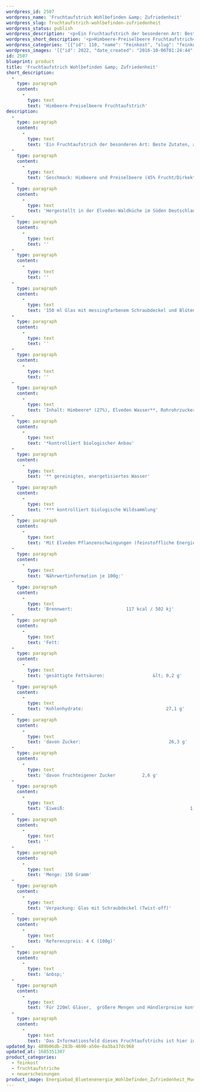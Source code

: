 ```yaml
---
wordpress_id: 2507
wordpress_name: 'Fruchtaufstrich Wohlbefinden &amp; Zufriedenheit'
wordpress_slug: fruchtaufstrich-wohlbefinden-zufriedenheit
wordpress_status: publish
wordpress_description: '<p>Ein Fruchtaufstrich der besonderen Art: Beste Zutaten, achtsam und liebevoll in kleinen Auflagen zubereitet und mit einem aktivierbaren Informationsfeld zu Wohlbefinden und Zufriedenheit versehen. Affirmation: "Ich fühle mich wohl. Ich bin zufrieden"<br />Geschmack: Himbeere und Preiselbeere <em>(45% Frucht/Dirkektsaft/Muttersaft)</em><br />Hergestellt in der Elveden-Waldküche im Süden Deutschlands. Ohne Zugabe von Geschmacksverstärkern, ohne Farbstoffe, vegan.</p><div class="woocommerce-tabs wc-tabs-wrapper"><div id="tab-description" class="woocommerce-Tabs-panel woocommerce-Tabs-panel--description panel entry-content wc-tab" role="tabpanel"><p>150 ml Glas mit messingfarbenem Schraubdeckel und Blütenenergie-Fotografie. Der Affirmationstext ist auf dem Etikett aufgedruckt.</p></div></div><p>Inhalt: Himbeere* (27%), Elveden Wasser**, Rohrohrzucker*, Himbeerdirektsaft* (13%), , Preiselbeer-Muttersaft*** (5%), Agar-Agar*, Kokosraspel*, Gewürz* (unter 1%).<br /><em>*kontrolliert biologischer Anbau<br />** gereinigtes, energetisiertes Wasser<br />*** kontrolliert biologische Wildsammlung<br /></em>Mit Elveden Pflanzenschwingungen (feinstoffliche Energie) " Wohlbefinden &amp; Zufriedenheit".</p><p class="p1"><strong style="font-size: small"><em>Nährwertinformation je 100g:<br /></em></strong><span style="font-size: small">Brennwert:                    117 kcal / 502 kj<br />Fett:                                                    0,5 g<br />gesättigte Fettsäuren:                  &lt; 0,2 g<br />Kohlenhydrate:                               27,1 g<br />davon Zucker:                                 26,3 g<br />davon fruchteigener Zucker          2,6 g<br />Eiweiß:                                               1,2 g<br /></span></p><p>Menge: 150 Gramm<br />Verpackung: Glas mit Schraubdeckel (Twist-off)<br />Referenzpreis: 4 € (100g)</p><p>&nbsp;</p><p>Für 220ml Gläser,  größere Mengen und Händlerpreise kontaktieren Sie uns bitte einfach direkt. <a href="mailto:info@elvedenverlag.de">info@elvedenverlag.de</a>.</p><p>Das Informationsfeld dieses Fruchtaufstrichs ist hier im Shop auch erhältlich als <a href="https://my.feenbaum.de/produkt-kategorie/energiebilder/fotokarten/energetisierung-fotokarten/">Fotokarte</a>, <a href="https://my.feenbaum.de/produkt-kategorie/energiebilder/wandbilder/energetisierung/">Wandbild</a>, <a href="https://my.feenbaum.de/produkt/energiekissen-wohlbefinden-zufriedenheit/">Kissen</a> und <a href="https://my.feenbaum.de/produkt-kategorie/energiesprays/energetisierung-energiesprays/">Energiespray</a></p><p><a href="https://my.feenbaum.de/anwendung-energiekissen/">Anwendungshinweise</a></p>'
wordpress_short_description: '<p>Himbeere-Preiselbeere Fruchtaufstrich</p>'
wordpress_categories: '[{"id": 110, "name": "Feinkost", "slug": "feinkost"}, {"id": 111, "name": "Fruchtaufstriche", "slug": "fruchtaufstriche"}, {"id": 66, "name": "Neuerscheinungen", "slug": "neuerscheinungen"}]'
wordpress_images: '[{"id": 2022, "date_created": "2016-10-06T01:24:44", "date_created_gmt": "2016-10-05T21:24:44", "date_modified": "2016-10-06T01:24:44", "date_modified_gmt": "2016-10-05T21:24:44", "src": "https://my.feenbaum.de/wp-content/uploads/2016/10/Energiebad_Bluetenenergie_Wohlbefinden_Zufriedenheit_Muenchen_Energiearbeit_8x8-W1.jpg", "name": "energiebad_bluetenenergie_wohlbefinden_zufriedenheit_muenchen_energiearbeit_8x8-w1", "alt": ""}]'
id: 2507
blueprint: product
title: 'Fruchtaufstrich Wohlbefinden &amp; Zufriedenheit'
short_description:
  -
    type: paragraph
    content:
      -
        type: text
        text: 'Himbeere-Preiselbeere Fruchtaufstrich'
description:
  -
    type: paragraph
    content:
      -
        type: text
        text: 'Ein Fruchtaufstrich der besonderen Art: Beste Zutaten, achtsam und liebevoll in kleinen Auflagen zubereitet und mit einem aktivierbaren Informationsfeld zu Wohlbefinden und Zufriedenheit versehen. Affirmation: "Ich fühle mich wohl. Ich bin zufrieden"'
  -
    type: paragraph
    content:
      -
        type: text
        text: 'Geschmack: Himbeere und Preiselbeere (45% Frucht/Dirkektsaft/Muttersaft)'
  -
    type: paragraph
    content:
      -
        type: text
        text: 'Hergestellt in der Elveden-Waldküche im Süden Deutschlands. Ohne Zugabe von Geschmacksverstärkern, ohne Farbstoffe, vegan.'
  -
    type: paragraph
    content:
      -
        type: text
        text: ''
  -
    type: paragraph
    content:
      -
        type: text
        text: ''
  -
    type: paragraph
    content:
      -
        type: text
        text: '150 ml Glas mit messingfarbenem Schraubdeckel und Blütenenergie-Fotografie. Der Affirmationstext ist auf dem Etikett aufgedruckt.'
  -
    type: paragraph
    content:
      -
        type: text
        text: ''
  -
    type: paragraph
    content:
      -
        type: text
        text: ''
  -
    type: paragraph
    content:
      -
        type: text
        text: 'Inhalt: Himbeere* (27%), Elveden Wasser**, Rohrohrzucker*, Himbeerdirektsaft* (13%), , Preiselbeer-Muttersaft*** (5%), Agar-Agar*, Kokosraspel*, Gewürz* (unter 1%).'
  -
    type: paragraph
    content:
      -
        type: text
        text: '*kontrolliert biologischer Anbau'
  -
    type: paragraph
    content:
      -
        type: text
        text: '** gereinigtes, energetisiertes Wasser'
  -
    type: paragraph
    content:
      -
        type: text
        text: '*** kontrolliert biologische Wildsammlung'
  -
    type: paragraph
    content:
      -
        type: text
        text: 'Mit Elveden Pflanzenschwingungen (feinstoffliche Energie) " Wohlbefinden & Zufriedenheit".'
  -
    type: paragraph
    content:
      -
        type: text
        text: 'Nährwertinformation je 100g:'
  -
    type: paragraph
    content:
      -
        type: text
        text: 'Brennwert:                    117 kcal / 502 kj'
  -
    type: paragraph
    content:
      -
        type: text
        text: 'Fett:                                                    0,5 g'
  -
    type: paragraph
    content:
      -
        type: text
        text: 'gesättigte Fettsäuren:                  &lt; 0,2 g'
  -
    type: paragraph
    content:
      -
        type: text
        text: 'Kohlenhydrate:                               27,1 g'
  -
    type: paragraph
    content:
      -
        type: text
        text: 'davon Zucker:                                 26,3 g'
  -
    type: paragraph
    content:
      -
        type: text
        text: 'davon fruchteigener Zucker          2,6 g'
  -
    type: paragraph
    content:
      -
        type: text
        text: 'Eiweiß:                                               1,2 g'
  -
    type: paragraph
    content:
      -
        type: text
        text: ''
  -
    type: paragraph
    content:
      -
        type: text
        text: 'Menge: 150 Gramm'
  -
    type: paragraph
    content:
      -
        type: text
        text: 'Verpackung: Glas mit Schraubdeckel (Twist-off)'
  -
    type: paragraph
    content:
      -
        type: text
        text: 'Referenzpreis: 4 € (100g)'
  -
    type: paragraph
    content:
      -
        type: text
        text: '&nbsp;'
  -
    type: paragraph
    content:
      -
        type: text
        text: 'Für 220ml Gläser,  größere Mengen und Händlerpreise kontaktieren Sie uns bitte einfach direkt. info@elvedenverlag.de.'
  -
    type: paragraph
    content:
      -
        type: text
        text: 'Das Informationsfeld dieses Fruchtaufstrichs ist hier im Shop auch erhältlich als Fotokarte, Wandbild, Kissen und Energiespray'
updated_by: 489b06db-283b-4690-a50e-8a3ba37dc968
updated_at: 1685351307
product_categories:
  - feinkost
  - fruchtaufstriche
  - neuerscheinungen
product_image: Energiebad_Bluetenenergie_Wohlbefinden_Zufriedenheit_Muenchen_Energiearbeit_8x8-W1.jpg
---
```


